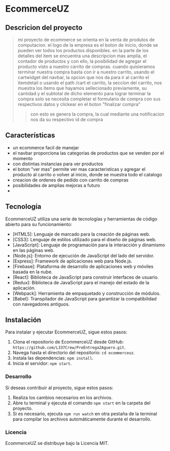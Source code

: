 # EcommerceUZ

## Descricion del proyecto
 >mi proyecto de ecommerce se orienta en la venta de produtos de computacion.
 >el logo de la empresa es el boton de inicio, donde se pueden ver todos los productos disponibles.
 >en la parte de los detalles del item se encuentra una descripcion mas amplia, el contador de productos y con ello, la posibilidad de agregar el producto visto a nuestro carrito de compras.
 >cuando quisieramos terminar nuestra compra basta con ir a nuestro carrito, usando el cartwidget del navbar, la opcion que nos da para ir al carrito el itemdetail o usando el path /cart
 >el carrito, la seccion del carrito, nos muestra los items que hayamos sellecionado previamente, su cantidad y el subtotal de dicho elemento
 >para lograr terminar la compra solo se necesita completar el formulario de compra con sus respectivos datos y clickear en el boton "finalizar compra"
>>con esto se genera la compra, la cual mediante una notificacion nos da su respectivo id de compra

## Características

- un ecommerce facil de manejar
- el navbar proporciona las categorias de productos que se venden por el momento
- con distintas instancias para ver productos
- el boton "ver mas" permite ver mas caracteristicas y agregar el producto al carrito o volver al inicio, donde se muestra todo el catalogo
- creacion de ordenes de pedido con carrito de compras
- posibilidades de amplias mejoras a futuro
- 

## Tecnología

EcommerceUZ utiliza una serie de tecnologías y herramientas de código abierto para su funcionamiento:

- [HTML5]: Lenguaje de marcado para la creación de páginas web.
- [CSS3]: Lenguaje de estilos utilizado para el diseño de páginas web.
- [JavaScript]: Lenguaje de programación para la interacción y dinamismo en las páginas web.
- [Node.js]: Entorno de ejecución de JavaScript del lado del servidor.
- [Express]: Framework de aplicaciones web para Node.js.
- [Firebase]: Plataforma de desarrollo de aplicaciones web y móviles basada en la nube.
- [React]: Biblioteca de JavaScript para construir interfaces de usuario.
- [Redux]: Biblioteca de JavaScript para el manejo del estado de la aplicación.
- [Webpack]: Herramienta de empaquetado y construcción de módulos.
- [Babel]: Transpilador de JavaScript para garantizar la compatibilidad con navegadores antiguos.

## Instalación

Para instalar y ejecutar EcommerceUZ, sigue estos pasos:

1. Clona el repositorio de EcommerceUZ desde GitHub: `https://github.com/L337Crew/PreEntrega2Aguero.git`.
2. Navega hasta el directorio del repositorio: `cd ecommerceuz`.
3. Instala las dependencias: `npm install`.
4. Inicia el servidor: `npm start`.

### Desarrollo

Si deseas contribuir al proyecto, sigue estos pasos:

1. Realiza los cambios necesarios en los archivos.
2. Abre tu terminal y ejecuta el comando `npm start` en la carpeta del proyecto.
3. Si es necesario, ejecuta `npm run watch` en otra pestaña de la terminal para compilar los archivos automáticamente durante el desarrollo.

### Licencia

EcommerceUZ se distribuye bajo la Licencia MIT.



   